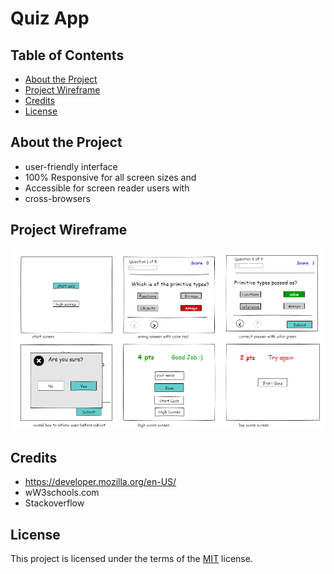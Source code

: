 Quiz App
===============================

## Table of Contents

* [About the Project](#about-the-project)
* [Project Wireframe](#project-wireframe)
* [Credits](#credits)
* [License](#license)

## About the Project

- user-friendly interface
- 100% Responsive for all screen sizes and 
- Accessible for screen reader users with 
- cross-browsers

## Project Wireframe
![alt project wireframe](https://raw.githubusercontent.com/sarah27h/quiz-app/master/project_wireframe.png)



## Credits

- https://developer.mozilla.org/en-US/
- wW3schools.com
- Stackoverflow


## License

This project is licensed under the terms of the <a href="https://choosealicense.com/licenses/mit/" rel="nofollow">MIT</a> license.
